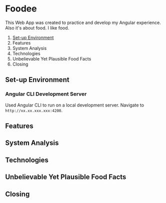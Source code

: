 # Foodee

This Web App was created to practice and develop my Angular experience. Also it's about food. I like food.
1. [Set-up Environment](#set-up-environment)
2. Features
3. System Analysis
4. Technologies
5. Unbelievable Yet Plausible Food Facts
6. Closing

## Set-up Environment

### Angular CLI Development Server

Used Angular CLI to run on a local development server. Navigate to `http://xx.xx.xxx.xxx:4200`.

## Features

## System Analysis

## Technologies

## Unbelievable Yet Plausible Food Facts

## Closing
